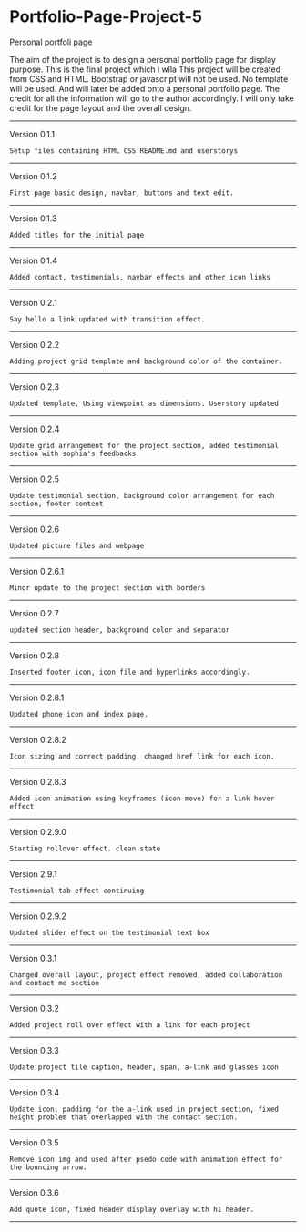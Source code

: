 # Portfolio-Page-Project-5
Personal portfoli page

The aim of the project is to design a personal portfolio page for display purpose. This is the final project which i wlla This project will be created from CSS and HTML. Bootstrap or javascript will not be used. No template will be used. And will later be added onto a personal portfolio page. The credit for all the information will go to the author accordingly. I will only take credit for the page layout and the overall design.

----------------------------------------------------------------
Version 0.1.1

    Setup files containing HTML CSS README.md and userstorys

----------------------------------------------------------------
Version 0.1.2

    First page basic design, navbar, buttons and text edit.

---------------------------------------------------------------
Version 0.1.3

    Added titles for the initial page

---------------------------------------------------------------
Version 0.1.4

    Added contact, testimonials, navbar effects and other icon links

---------------------------------------------------------------
Version 0.2.1

    Say hello a link updated with transition effect.

-------------------------------------------------------------------
Version 0.2.2

    Adding project grid template and background color of the container.

---------------------------------------------------------------------
Version 0.2.3

    Updated template, Using viewpoint as dimensions. Userstory updated

--------------------------------------------------------------------
Version 0.2.4

    Update grid arrangement for the project section, added testimonial section with sophia's feedbacks.

-------------------------------------------------------------------
Version 0.2.5

    Update testimonial section, background color arrangement for each section, footer content

------------------------------------------------------------
Version 0.2.6

    Updated picture files and webpage
    
---------------------------------------------------------
Version 0.2.6.1

    Minor update to the project section with borders
---------------------------------------------------------
Version 0.2.7

    updated section header, background color and separator
----------------------------------------------------------
Version 0.2.8

    Inserted footer icon, icon file and hyperlinks accordingly.
----------------------------------------------------------
Version 0.2.8.1

    Updated phone icon and index page.
-----------------------------------------------------------
 Version 0.2.8.2

    Icon sizing and correct padding, changed href link for each icon.
-----------------------------------------------------------
Version 0.2.8.3

    Added icon animation using keyframes (icon-move) for a link hover effect
----------------------------------------------------------
Version 0.2.9.0

    Starting rollover effect. clean state
----------------------------------------------------------
Version 2.9.1

    Testimonial tab effect continuing
----------------------------------------------------------
Version 0.2.9.2

    Updated slider effect on the testimonial text box
----------------------------------------------------------
Version 0.3.1

    Changed overall layout, project effect removed, added collaboration and contact me section
----------------------------------------------------------
Version 0.3.2

    Added project roll over effect with a link for each project
----------------------------------------------------------
Version 0.3.3

    Update project tile caption, header, span, a-link and glasses icon
----------------------------------------------------------
Version 0.3.4

    Update icon, padding for the a-link used in project section, fixed height problem that overlapped with the contact section.
----------------------------------------------------------
Version 0.3.5

    Remove icon img and used after psedo code with animation effect for the bouncing arrow.
----------------------------------------------------------
Version 0.3.6

    Add quote icon, fixed header display overlay with h1 header.
----------------------------------------------------------


